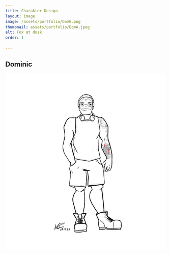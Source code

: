 ```yaml
---
title: Charakter Design
layout: image
image: /assets/portfolio/DomB.png
thumbnail: assets/portfolio/DomA.jpeg
alt: Fox at dusk
order: 1

---
```

## Dominic

![Dom](../assets/portfolio/Dom2B.png)
